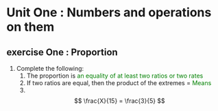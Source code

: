 # Unit One : Numbers and operations on them
## exercise One : Proportion
1. Complete the following:  
    1. The proportion is <span style="color:green">an equality of at least two ratios or two rates</span>  
    2. If two ratios are equal, then the product of the extremes = <span style="color:green">Means</span>
    3. 
    $$
    \frac{X}{15} = \frac{3}{5}
    $$
    
